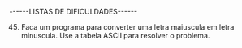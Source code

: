 ------LISTAS DE DIFICULDADES------

45. Faca um programa para converter uma letra maiuscula em letra minuscula. Use a tabela ASCII para resolver o problema.
